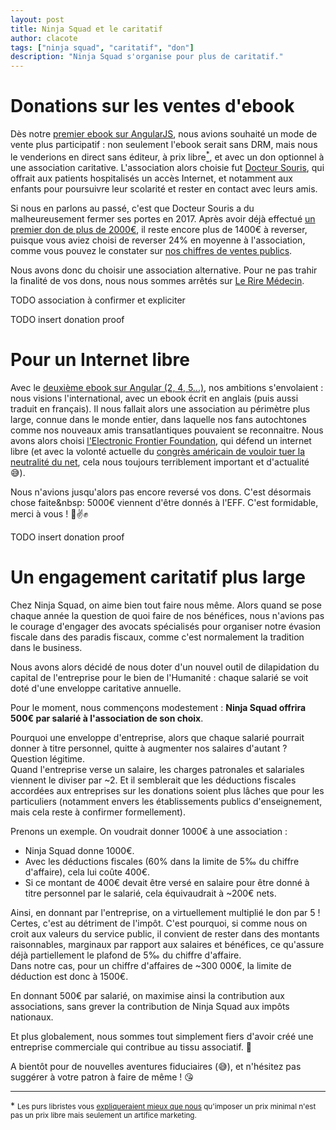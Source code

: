 ```yaml
---
layout: post
title: Ninja Squad et le caritatif
author: clacote
tags: ["ninja squad", "caritatif", "don"]
description: "Ninja Squad s'organise pour plus de caritatif."
---
```


# Donations sur les ventes d'ebook

Dès notre [premier ebook sur AngularJS](https://books.ninja-squad.com/angularjs),
nous avions souhaité un mode de vente plus participatif&nbsp;: non seulement
l'ebook serait sans DRM, mais nous le venderions en direct sans éditeur,
à prix libre<a href="#footnote-1"><sup>\*</sup></a>, et avec un don optionnel à une association caritative.
L'association alors choisie fut
[Docteur Souris](https://www.helloasso.com/associations/association-docteur-souris),
qui offrait aux patients hospitalisés un accès Internet, et notamment aux enfants
pour poursuivre leur scolarité et rester en contact avec leurs amis.

Si nous en parlons au passé, c'est que Docteur Souris a du malheureusement
fermer ses portes en 2017.
Après avoir déjà effectué [un premier don de plus de 2000€](/2015/01/23/ebook-angularjs-dons-docteur-souris/),
il reste encore plus de 1400€ à reverser, puisque vous aviez choisi de reverser
24% en moyenne à l'association, comme vous pouvez le constater sur
[nos chiffres de ventes publics](https://books.ninja-squad.com/angularjs/sales "Chiffres de ventes de l'ebook Devenez un Ninja avec AngularJS").

Nous avons donc du choisir une association alternative.
Pour ne pas trahir la finalité de vos dons, nous nous sommes arrêtés sur
[Le Rire Médecin](https://www.leriremedecin.org).

TODO association à confirmer et expliciter

TODO insert donation proof

# Pour un Internet libre

Avec le [deuxième ebook sur Angular (2, 4, 5...)](https://books.ninja-squad.com/angular),
nos ambitions s'envolaient&nbsp;: nous visions l'international, avec un ebook
écrit en anglais (puis aussi traduit en français).
Il nous fallait alors une association au périmètre plus large, connue dans le
monde entier, dans laquelle nos fans autochtones comme nos nouveaux amis transatlantiques
pouvaient se reconnaitre. Nous avons alors choisi
[l'Electronic Frontier Foundation](https://www.eff.org), qui défend un internet libre
(et avec la volonté actuelle du
[congrès américain de vouloir tuer la neutralité du net](https://www.eff.org/issues/net-neutrality),
cela nous toujours terriblement important et d'actualité 😅).

Nous n'avions jusqu'alors pas encore reversé vos dons.
C'est désormais chose faite&nbsp: 5000€ viennent d'être donnés à l'EFF.
C'est formidable, merci à vous&nbsp;! 🎉✌️✊

TODO insert donation proof

# Un engagement caritatif plus large

Chez Ninja Squad, on aime bien tout faire nous même.
Alors quand se pose chaque année la question de quoi faire de nos bénéfices,
nous n'avions pas le courage d'engager des avocats spécialisés pour
organiser notre évasion fiscale dans des paradis fiscaux, comme c'est normalement
la tradition dans le business.

Nous avons alors décidé de nous doter d'un nouvel outil de dilapidation du capital
de l'entreprise pour le bien de l'Humanité&nbsp;: chaque salarié se voit doté d'une enveloppe
caritative annuelle.

Pour le moment, nous commençons modestement&nbsp;: **Ninja Squad offrira 500€
par salarié à l'association de son choix**.

Pourquoi une enveloppe d'entreprise, alors que chaque salarié pourrait donner
à titre personnel, quitte à augmenter nos salaires d'autant&nbsp;? Question légitime.  
Quand l'entreprise verse un salaire, les charges patronales et salariales viennent
le diviser par ~2. Et il semblerait que les déductions fiscales accordées
aux entreprises sur les donations soient plus lâches que pour les particuliers
(notamment envers les établissements publics d'enseignement, mais cela reste
à confirmer formellement).

Prenons un exemple. On voudrait donner 1000€ à une association&nbsp;:
- Ninja Squad donne 1000€.
- Avec les déductions fiscales (60% dans la limite de 5‰ du chiffre d'affaire),
  cela lui coûte 400€.
- Si ce montant de 400€ devait être versé en salaire pour être donné à titre
  personnel par le salarié, cela équivaudrait à ~200€ nets.

Ainsi, en donnant par l'entreprise, on a virtuellement multiplié le don par 5&nbsp;!
Certes, c'est au détriment de l'impôt. C'est pourquoi, si comme nous on croit
aux valeurs du service public, il convient de rester dans des montants
raisonnables, marginaux par rapport aux salaires et bénéfices, ce
qu'assure déjà partiellement le plafond de 5‰ du chiffre d'affaire.  
Dans notre cas, pour un chiffre d'affaires de ~300&nbsp;000€, la limite de
déduction est donc à 1500€.

En donnant 500€ par salarié, on maximise ainsi la contribution aux associations,
sans grever la contribution de Ninja Squad aux impôts nationaux.

Et plus globalement, nous sommes tout simplement fiers d'avoir créé une entreprise
commerciale qui contribue au tissu associatif. 💪

A bientôt pour de nouvelles aventures fiduciaires (😅), et n'hésitez pas suggérer
à votre patron à faire de même&nbsp;! 😘

----------

\*
<small id="footnote-1">
Les purs libristes vous
[expliqueraient mieux que nous](http://linuxfr.org/news/deviens-un-ninja-avec-angular-2-un-ebook-sans-drm-a-prix-libre-et-en-soutien-a-l-eff#comment-1640494 "les libristes nous expliquent que notre ebook n'est pas libre")
qu'imposer un prix minimal n'est pas un prix libre mais seulement un artifice marketing.
</small>
